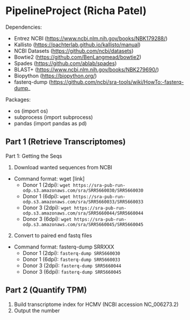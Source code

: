 # PipelineProject (Richa Patel)

Dependencies: 
- Entrez NCBI (https://www.ncbi.nlm.nih.gov/books/NBK179288/) 
- Kallisto (https://pachterlab.github.io/kallisto/manual)
- NCBI Datasets (https://github.com/ncbi/datasets)
- Bowtie2 (https://github.com/BenLangmead/bowtie2)
- Spades (https://github.com/ablab/spades)
- BLAST+ (https://www.ncbi.nlm.nih.gov/books/NBK279690/)
- Biopython (https://biopython.org/)
- fasterq-dump (https://github.com/ncbi/sra-tools/wiki/HowTo:-fasterq-dump_

Packages: 
- os (import os)
- subprocess (import subprocess)
- pandas (import pandas as pd)

## Part 1 (Retrieve Transcriptomes) 
Part 1: Getting the Seqs
1. Download wanted sequences from NCBI
- Command format: wget [link]
  - Donor 1 (2dpi): `wget https://sra-pub-run-odp.s3.amazonaws.com/sra/SRR5660030/SRR5660030`
  - Donor 1 (6dpi): `wget https://sra-pub-run-odp.s3.amazonaws.com/sra/SRR5660033/SRR5660033`
  - Donor 3 (2dpi): `wget https://sra-pub-run-odp.s3.amazonaws.com/sra/SRR5660044/SRR5660044`
  - Donor 3 (6dpi): `wget https://sra-pub-run-odp.s3.amazonaws.com/sra/SRR5660045/SRR5660045`
2. Convert to paired end fastq files
- Command format: fasterq-dump SRRXXX
  - Donor 1 (2dpi): `fasterq-dump SRR5660030`
  - Donor 1 (6dpi): `fasterq-dump SRR5660033`
  - Donor 3 (2dpi): `fasterq-dump SRR5660044`
  - Donor 3 (6dpi): `fasterq-dump SRR5660045`

## Part 2 (Quantify TPM) 
1. Build transcriptome index for HCMV (NCBI accession NC_006273.2)
2. Output the number 




